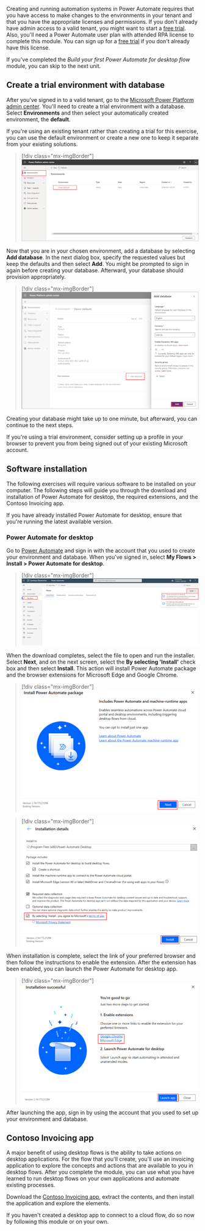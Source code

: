 Creating and running automation systems in Power Automate requires that you have access to make changes to the environments in your tenant and that you have the appropriate licenses and permissions. If you don't already have admin access to a valid tenant, you might want to start a [free trial](https://www.microsoft.com/microsoft-365/enterprise/office-365-e3?activetab=pivot%3aoverviewtab/?azure-portal=true). Also, you'll need a Power Automate user plan with attended RPA license to complete this module. You can sign up for a [free trial](https://flow.microsoft.com/pricing/?azure-portal=true) if you don't already have this license.

If you've completed the *Build your first Power Automate for desktop flow* module, you can skip to the next unit.

## Create a trial environment with database

After you've signed in to a valid tenant, go to the [Microsoft Power Platform admin center](https://admin.powerplatform.microsoft.com/environments/?azure-portal=true). You'll need to create a trial environment with a database. Select **Environments** and then select your automatically created environment, the **default**.

If you're using an existing tenant rather than creating a trial for this exercise, you can use the default environment or create a new one to keep it separate from your existing solutions.

> [!div class="mx-imgBorder"]
> [![Screenshot of the Environments list.](../media/environments.png)](../media/environments.png#lightbox)

Now that you are in your chosen environment, add a database by selecting **Add database**. In the next dialog box, specify the requested values but keep the defaults and then select **Add**. You might be prompted to sign in again before creating your database. Afterward, your database should provision appropriately.

> [!div class="mx-imgBorder"]
> [![Screenshot of the Add database button.](../media/database.png)](../media/database.png#lightbox)

Creating your database might take up to one minute, but afterward, you can continue to the next steps.

If you're using a trial environment, consider setting up a profile in your browser to prevent you from being signed out of your existing Microsoft account.

## Software installation

The following exercises will require various software to be installed on your computer. The following steps will guide you through the download and installation of Power Automate for desktop, the required extensions, and the Contoso Invoicing app.

If you have already installed Power Automate for desktop, ensure that you're running the latest available version.

### Power Automate for desktop

Go to [Power Automate](https://flow.microsoft.com/?azure-portal=true) and sign in with the account that you used to create your environment and database. When you've signed in, select **My Flows > Install > Power Automate for desktop**.

> [!div class="mx-imgBorder"]
> [![Screenshot of the install Power Automate for desktop feature.](../media/install-desktop.png)](../media/install-desktop.png#lightbox)

When the download completes, select the file to open and run the installer. Select **Next**, and on the next screen, select the **By selecting 'Install'** check box and then select **Install**. This action will install Power Automate package and the browser extensions for Microsoft Edge and Google Chrome.

> [!div class="mx-imgBorder"]
> [![Screenshot of the Power Automate package setup page.](../media/installer-1.png)](../media/installer-1.png#lightbox)

> [!div class="mx-imgBorder"]
> [![Screenshot of the installation details and Install button.](../media/installer-2.png)](../media/installer-2.png#lightbox)

When installation is complete, select the link of your preferred browser and then follow the instructions to enable the extension. After the extension has been enabled, you can launch the Power Automate for desktop app.

> [!div class="mx-imgBorder"]
> [![Screenshot of the successful installation message with Launch button.](../media/installer-3.png)](../media/installer-3.png#lightbox)

After launching the app, sign in by using the account that you used to set up your environment and database.

## Contoso Invoicing app

A major benefit of using desktop flows is the ability to take actions on desktop applications. For the flow that you'll create, you'll use an invoicing application to explore the concepts and actions that are available to you in desktop flows. After you complete the module, you can use what you have learned to run desktop flows on your own applications and automate existing processes.

Download the [Contoso Invoicing app](https://github.com/MicrosoftDocs/mslearn-developer-tools-power-platform/raw/master/power-automate-desktop/contoso-invoice-app/ContosoInvoicingSetup.zip), extract the contents, and then install the application and explore the elements.

If you haven't created a desktop app to connect to a cloud flow, do so now by following this module or on your own.
